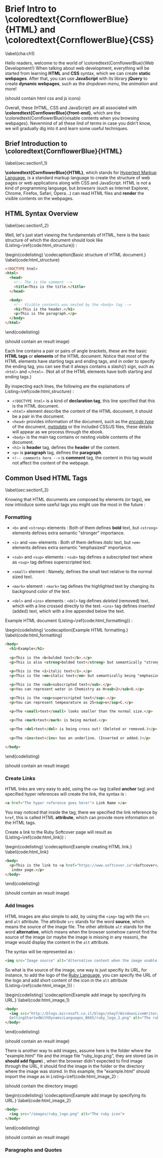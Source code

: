 # Brief Intro to \coloredtext{CornflowerBlue}{HTML} and \coloredtext{CornflowerBlue}{CSS}
\label{cha:ch1}

Hello readers, welcome to the world of \coloredtext{CornflowerBlue}{Web Development!} When talking about web development, everything will be started from learning **HTML** and **CSS** syntax, which we can create **static webpages**. After that, you can use **JavaScript** with its library **jQuery** to create **dynamic webpages**, such as the *dropdown menu*, the *animation* and more!

(should contain html css and js icons)

Overall, these (HTML, CSS and JavaScript) are all associated with **\coloredtext{CornflowerBlue}{front-end}**, which are the \coloredtext{CornflowerBlue}{visable contents when you browsing webpages}. Nevermind of all these lind of terms in case you didn't know, we will gradually dig into it and learn some useful techniques.

## Brief Introduction to \coloredtext{CornflowerBlue}{HTML}
\label{sec:section1_1}

**\coloredtext{CornflowerBlue}{HTML}**, which stands for [Hypertext Markup Language](https://en.wikipedia.org/wiki/HTML), is a standard markup language to create the structure of web pages or web applications along with CSS and JavaScript. HTML is not a kind of programming language, but *browsers* (such as Internet Explorer, Chrome, Firefox, Safari, Opera...) can read HTML files and **render** the visible contents on the webpages.

## HTML Syntax Overview
\label{sec:section1_2}

Well, let's just start viewing the fundamentals of HTML, here is the basic structure of which the document should look like (Listing~\ref{code:html_structure}) :

\begin{codelisting}
\codecaption{Basic structure of HTML document.}
\label{code:html_structure}
```html
<!DOCTYPE html>
<html>
  <head>
    <!-- The is the comment -->
    <title>This is the title.</title>
  </head>

  <body>
    <!-- Visible contents was nested by the <body> tag -->
    <h1>This is the header.</h1>
    <p>This is the paragraph.</p>
  </body>
</html>
```
\end{codelisting}

(should contain an result image)

Each line contains a pair or pairs of angle brackets, these are the basic **HTML tags** or **elements** of the HTML document. Notice that *most* of the HTML elements have starting tags and ending tags, and in order to specify the ending tag, you can see that it always contains a slash(/) sign, such as ```<html>``` and ```</html>```. (Not all of the HTML elements have both starting and ending tags.)

By inspecting each lines, the following are the explainations of Listing~\ref{code:html_structure} :

- ```<!DOCTYPE html>``` is a kind of **declaration tag**, this line specified that this is the HTML document.
- ```<html>``` element describe the content of the HTML document, it should be a pair in the document.
- ```<head>``` provides information of the document, such as the [*encode type*](http://www.w3schools.com/html/html_charset.asp) of the document, [*metadata*](https://en.wikipedia.org/wiki/Meta_element) or the included CSS/JS files, these details will appear as we process through the ebook.
- ```<body>``` is the main tag contains or nesting visible contents of the document.
- ```<h1>``` is **header** tag, defines the **header** of the content.
- ```<p>``` is **paragraph** tag, defines the **paragraph**.
- ```<!-- comments here -->``` is **comment** tag, the content in this tag would not affect the content of the webpage.

## Common Used HTML Tags
\label{sec:section1_3}

Knowing that HTML documents are composed by elements (or tags), we now introduce some useful tags you might use the most in the future :

### Formatting

- ```<b>``` and ```<strong>``` elements : Both of them defines **bold** text, but ```<strong>``` elements defines extra semantic "stronger" importance.


- ```<i>``` and ```<em>``` elements : Both of them defines *italic* text, but ```<em>``` elements defines extra semantic "emphasized" importance.

- ```<sub>``` and ```<sup>``` elements : ```<sub>``` tag defines a subscripted text where as ```<sup>``` tag defines superscripted text.

- ```<small>``` element : Namely, defines the small text relative to the normal sized text.

- ```<mark>``` element : ```<mark>``` tag defines the highlighted text by changing its background color of the text.

- ```<del>``` and ```<ins>``` elements : ```<del>``` tag defines *deleted* (removed) text, which with a line crossed directly to the text. ```<ins>``` tag defines *inserted* (added) text, which with a line appended below the text.

Example HTML document (Listing~\ref{code:html_formatting}) :

\begin{codelisting}
\codecaption{Example HTML formatting.}
\label{code:html_formatting}
```html
<body>
  <h1>Example</h1>
  
  <p>This is the <b>bolded text</b>.</p>
  <p>This is also <strong>bolded text</strong> but semantically "strong".</p>
  
  <p>This is the <i>italic text</i>.</p>
  <p>This is the <em>italic text</em> but semantically being "emphasized".</p>

  <p>This is the <sub>subscripted text</sub>.</p>
  <p>You can represent water in Chemistry as H<sub>2</sub>O.</p>

  <p>This is the <sup>superscripted text</sup>.</p>
  <p>You can represent tempearature as 25<sup>o</sup>C.</p>

  <p>The <small>text</small> looks smaller than the normal size.</p>

  <p>The <mark>text</mark> is being marked.</p>
  
  <p>The <del>text</del> is being cross out! (Deleted or removed.)</p>
  
  <p>The <ins>text</ins> has an underline. (Inserted or added.)</p>

</body>
```
\end{codelisting}

(should contain an result image)


### Create Links

HTML links are very easy to add, using the ```<a>``` tag (called **anchor** tag) and specified hyper references will create the link, the syntax is :

```html
<a href="The hyper reference goes here!"> Link Name </a>
```

You may noticed that inside the tag, there we specified the link reference by ```href```, this is called HTML **attribute**, which can provide more information on the HTML tags.

Create a link to the Ruby Softcover page will result as (Listing~\ref{code:html_link}) :

\begin{codelisting}
\codecaption{Example creating HTML link.}
\label{code:html_link}
```html
<body>
  <p>This is the link to <a href="https://www.softcover.io">Softcover</a> 
   index page.</p>
</body>
```
\end{codelisting}

(should contain an result image)

### Add Images

HTML images are also simple to add, by using the ```<img>``` tag with the ```src``` and ```alt``` attribute. The attribute ```src``` stands for the word **source**, which means the source of the image file. The other attribute ```alt``` stands for the word **alternative**, which means when the browser somehow cannot find the source of the image (or maybe the image is missing in any reason), the image would display the content in the ```alt``` attribute. 

The syntax will be represented as :

```html
<img src="Image source" alt="Alternative content when the image unable to load."/>
```

So what is the source of the image, one way is just specifiy its URL, for instance, to add the logo of the [Ruby Language](https://www.ruby-lang.org/en/), you can specify the URL of the logo and add short content of the icon in the ```alt``` attribute (Listing~\ref{code:html_image_1}) :

\begin{codelisting}
\codecaption{Example add image by specifying its URL.}
\label{code:html_image_1}
```html
<body>
  <img src="http://blogs.microsoft.co.il/blogs/shayf/WindowsLiveWriter/
  GettingStartedWithDynamicLanguages_B665/ruby_logo_2.png" alt="The ruby icon">
</body>
```
\end{codelisting}

(should contain an result image)

There is another way to add images, assume here is the folder where the "example.html" file and the image file "ruby_logo.png", they are stored (as in **should add figure**) , when the browser didn't expected to find image through the URL, it should find the image in the folder or the directory where the image was stored. In this example, the "example.html" should import the image as in Listing~\ref{code:html_image_2} :

(should contain the directory image)

\begin{codelisting}
\codecaption{Example add image by specifying its URL.}
\label{code:html_image_2}
```html
<body>
  <img src="/images/ruby_logo.png" alt="The ruby icon">
</body>
```
\end{codelisting}

(should contain an result image)

### Paragraphs and Quotes






































